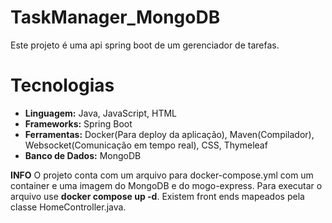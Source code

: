 # TaskManager_MongoDB
  Este projeto é uma api spring boot de um gerenciador de tarefas.

# Tecnologias
   - **Linguagem:** Java, JavaScript, HTML
   - **Frameworks:** Spring Boot
   - **Ferramentas:** Docker(Para deploy da aplicação), Maven(Compilador), Websocket(Comunicação em tempo real), CSS, Thymeleaf
   - **Banco de Dados:** MongoDB

  **INFO**
    O projeto conta com um arquivo para docker-compose.yml com um container e uma imagem do MongoDB e do mogo-express. Para executar o arquivo use **docker compose up -d**. Existem front ends mapeados pela classe HomeController.java.